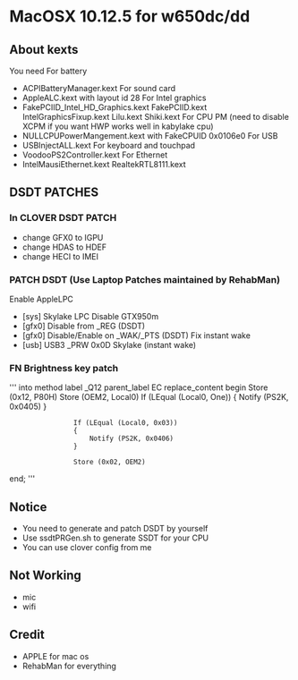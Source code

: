# MacOSX 10.12.5 for w650dc/dd

## About kexts
You need
For battery
+ ACPIBatteryManager.kext 
For sound card
+ AppleALC.kext with  layout id 28
For Intel graphics
+ FakePCIID_Intel_HD_Graphics.kext FakePCIID.kext IntelGraphicsFixup.kext Lilu.kext Shiki.kext
For CPU PM (need to disable XCPM if you want HWP works well in kabylake cpu)
+ NULLCPUPowerMangement.kext with FakeCPUID 0x0106e0
For USB
+ USBInjectALL.kext
For keyboard and touchpad
+ VoodooPS2Controller.kext
For Ethernet
+ IntelMausiEthernet.kext RealtekRTL8111.kext
## DSDT PATCHES
### In CLOVER DSDT PATCH
+ change GFX0 to IGPU
+ change HDAS to HDEF
+ change HECI to IMEI
### PATCH DSDT (Use Laptop Patches maintained by RehabMan)
Enable AppleLPC
+ [sys] Skylake LPC
Disable GTX950m
+ [gfx0] Disable from _REG (DSDT)
+ [gfx0] Disable/Enable on _WAK/_PTS (DSDT)
Fix instant wake
+ [usb] USB3 _PRW 0x0D Skylake (instant wake)
### FN Brightness key patch
'''
into method label _Q12 parent_label EC replace_content
begin
                    Store (0x12, P80H)
                    Store (OEM2, Local0)
                    If (LEqual (Local0, One))
                    {
                        Notify (PS2K, 0x0405)
                    }

                    If (LEqual (Local0, 0x03))
                    {
                        Notify (PS2K, 0x0406)
                    }

                    Store (0x02, OEM2)
end;
'''
## Notice
+ You need to generate and patch DSDT by yourself
+ Use ssdtPRGen.sh to generate SSDT for your CPU
+ You can use clover config from me
## Not Working
+ mic 
+ wifi
## Credit
+ APPLE for mac os
+ RehabMan for everything



